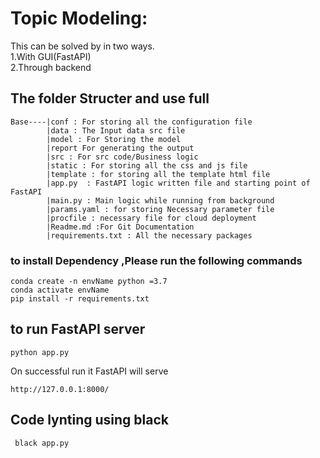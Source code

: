 # Topic Modeling:
 <div class="text-purple">
This can be solved by in two ways. <br>
 1.With GUI(FastAPI) <br>
 2.Through backend
</div>



## The folder Structer and use full

```
Base----|conf : For storing all the configuration file
        |data : The Input data src file
        |model : For Storing the model
        |report For generating the output
        |src : For src code/Business logic	
        |static : For storing all the css and js file
        |template : for storing all the template html file
        |app.py  : FastAPI logic written file and starting point of FastAPI 
        |main.py : Main logic while running from background
        |params.yaml : for storing Necessary parameter file
        |procfile : necessary file for cloud deployment
        |Readme.md :For Git Documentation
        |requirements.txt : All the necessary packages
```

### to install Dependency ,Please run the following commands

```
conda create -n envName python =3.7
conda activate envName
pip install -r requirements.txt
```

## to run FastAPI server 

``` python app.py ```

On successful run it FastAPI will serve 

``` http://127.0.0.1:8000/ ```

## Code lynting using black

``` black app.py```